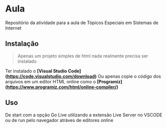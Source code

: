 # Aula
Repositório da atividade para a aula de Tópicos Especiais em Sistemas de Internet

## Instalação
> Apenas um projeto simples de html nada realmente precisa ser instalado

Ter instalado o **[Visual Studio Code] (https://code.visualstudio.com/download)**
Ou apenas copie o código dos arquivos em um editor HTML online como o **[Programiz] (https://www.programiz.com/html/online-compiler/)**

## Uso
De start com a opção Go Live utilizando a extensão Live Server no VSCODE
ou de run pelo navegador atráves de editores online